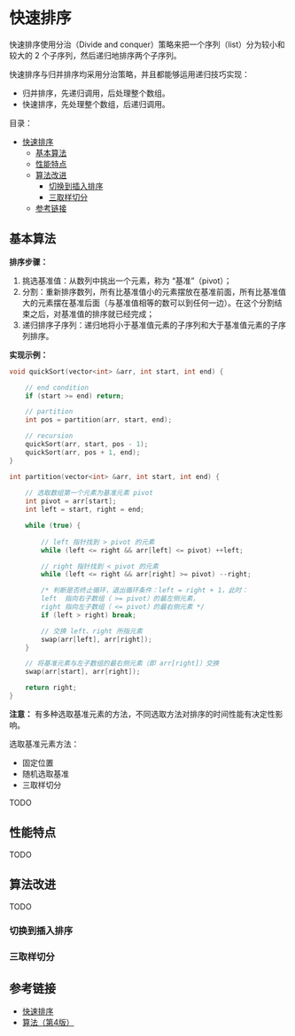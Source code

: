 # 快速排序

快速排序使用分治（Divide and conquer）策略来把一个序列（list）分为较小和较大的 2 个子序列，然后递归地排序两个子序列。

快速排序与归并排序均采用分治策略，并且都能够运用递归技巧实现：

* 归并排序，先递归调用，后处理整个数组。
* 快速排序，先处理整个数组，后递归调用。

目录：

- [快速排序](#快速排序)
  - [基本算法](#基本算法)
  - [性能特点](#性能特点)
  - [算法改进](#算法改进)
    - [切换到插入排序](#切换到插入排序)
    - [三取样切分](#三取样切分)
  - [参考链接](#参考链接)

## 基本算法

**排序步骤：**

1. 挑选基准值：从数列中挑出一个元素，称为 “基准”（pivot）；
2. 分割：重新排序数列，所有比基准值小的元素摆放在基准前面，所有比基准值大的元素摆在基准后面（与基准值相等的数可以到任何一边）。在这个分割结束之后，对基准值的排序就已经完成；
3. 递归排序子序列：递归地将小于基准值元素的子序列和大于基准值元素的子序列排序。

**实现示例：**

```C++
void quickSort(vector<int> &arr, int start, int end) {

    // end condition
    if (start >= end) return;

    // partition
    int pos = partition(arr, start, end);

    // recursion
    quickSort(arr, start, pos - 1);
    quickSort(arr, pos + 1, end);
}

int partition(vector<int> &arr, int start, int end) {
  
    // 选取数组第一个元素为基准元素 pivot
    int pivot = arr[start];
    int left = start, right = end;

    while (true) {
      
        // left 指针找到 > pivot 的元素
        while (left <= right && arr[left] <= pivot) ++left;

        // right 指针找到 < pivot 的元素
        while (left <= right && arr[right] >= pivot) --right;

        /* 判断是否终止循环，退出循环条件：left = right + 1，此时：
        left  指向右子数组（ >= pivot）的最左侧元素，
        right 指向左子数组（ <= pivot）的最右侧元素 */
        if (left > right) break;

        // 交换 left、right 所指元素
        swap(arr[left], arr[right]);
    }

    // 将基准元素与左子数组的最右侧元素（即 arr[right]）交换
    swap(arr[start], arr[right]);

    return right;
}
```

**注意：** 有多种选取基准元素的方法，不同选取方法对排序的时间性能有决定性影响。

选取基准元素方法：

* 固定位置
* 随机选取基准
* 三取样切分

TODO

## 性能特点

TODO

## 算法改进

TODO

### 切换到插入排序

### 三取样切分

## 参考链接

* [快速排序](https://zh.wikipedia.org/wiki/%E5%BF%AB%E9%80%9F%E6%8E%92%E5%BA%8F)
* [算法（第4版）](https://algs4.cs.princeton.edu/home/)

